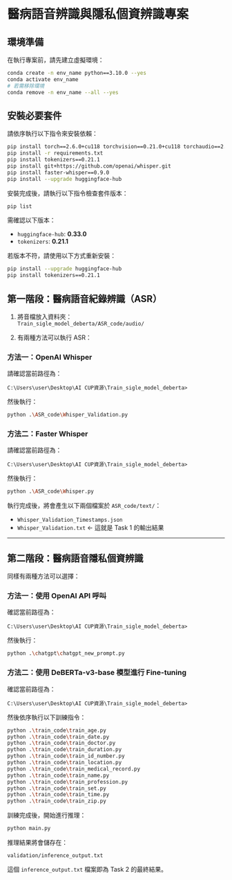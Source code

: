 # 醫病語音辨識與隱私個資辨識專案

## 環境準備

在執行專案前，請先建立虛擬環境：

```bash
conda create -n env_name python==3.10.0 --yes
conda activate env_name
# 若需移除環境
conda remove -n env_name --all --yes
```

## 安裝必要套件

請依序執行以下指令來安裝依賴：

```bash
pip install torch==2.6.0+cu118 torchvision==0.21.0+cu118 torchaudio==2.6.0+cu118 --extra-index-url https://download.pytorch.org/whl/cu118
pip install -r requirements.txt
pip install tokenizers==0.21.1
pip install git+https://github.com/openai/whisper.git
pip install faster-whisper==0.9.0
pip install --upgrade huggingface-hub
```

安裝完成後，請執行以下指令檢查套件版本：

```bash
pip list
```

需確認以下版本：

- `huggingface-hub`: **0.33.0**
- `tokenizers`: **0.21.1**

若版本不符，請使用以下方式重新安裝：

```bash
pip install --upgrade huggingface-hub
pip install tokenizers==0.21.1
```

## 第一階段：醫病語音紀錄辨識（ASR）

1. 將音檔放入資料夾：  
   `Train_sigle_model_deberta/ASR_code/audio/`

2. 有兩種方法可以執行 ASR：

### 方法一：OpenAI Whisper

請確認當前路徑為：

```
C:\Users\user\Desktop\AI CUP資源\Train_sigle_model_deberta>
```

然後執行：

```bash
python .\ASR_code\Whisper_Validation.py
```

### 方法二：Faster Whisper

請確認當前路徑為：

```
C:\Users\user\Desktop\AI CUP資源\Train_sigle_model_deberta>
```

然後執行：

```bash
python .\ASR_code\Whisper.py
```

執行完成後，將會產生以下兩個檔案於 `ASR_code/text/`：

- `Whisper_Validation_Timestamps.json`
- `Whisper_Validation.txt` ← 這就是 Task 1 的輸出結果

---

## 第二階段：醫病語音隱私個資辨識

同樣有兩種方法可以選擇：

### 方法一：使用 OpenAI API 呼叫

確認當前路徑為：

```
C:\Users\user\Desktop\AI CUP資源\Train_sigle_model_deberta>
```

然後執行：

```bash
python .\chatgpt\chatgpt_new_prompt.py
```

### 方法二：使用 DeBERTa-v3-base 模型進行 Fine-tuning

確認當前路徑為：

```
C:\Users\user\Desktop\AI CUP資源\Train_sigle_model_deberta>
```

然後依序執行以下訓練指令：

```bash
python .\train_code\train_age.py
python .\train_code\train_date.py
python .\train_code\train_doctor.py
python .\train_code\train_duration.py
python .\train_code\train_id_number.py
python .\train_code\train_location.py
python .\train_code\train_medical_record.py
python .\train_code\train_name.py
python .\train_code\train_profession.py
python .\train_code\train_set.py
python .\train_code\train_time.py
python .\train_code\train_zip.py
```

訓練完成後，開始進行推理：

```bash
python main.py
```

推理結果將會儲存在：

```
validation/inference_output.txt
```

這個 `inference_output.txt` 檔案即為 Task 2 的最終結果。